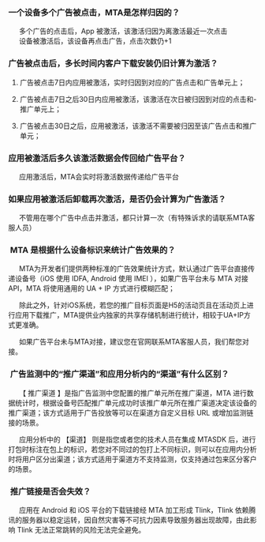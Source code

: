 ### 一个设备多个广告被点击，MTA是怎样归因的？ 
&emsp;&nbsp; 多个广告的点击后，App 被激活，该激活归因为离激活最近一次点击<br>&emsp;&nbsp;
设备被激活后，该设备再点击广告，点击次数仍+1

### 广告被点击后，多长时间内客户下载安装仍旧计算为激活？ 
1. 广告被点击7日内应用被激活，实时归因到对应的广告点击和广告单元上；

2. 广告被点击7日之后30日内应用被激活，该激活在次日被归因到对应的点击和-推广单元上；

3. 广告被点击30日之后，应用被激活，该激活不需要被归因至该广告点击和推广单元；

### 应用被激活后多久该激活数据会传回给广告平台？ 
&emsp;&nbsp; 应用激活后，MTA会实时将激活数据传递给广告平台

### 如果应用被激活后卸载再次激活，是否仍会计算为广告激活？ 
&emsp;&nbsp; 不管用在哪个广告中点击并激活，都只计算一次（有特殊诉求的请联系MTA客服人员）

### &nbsp;MTA 是根据什么设备标识来统计广告效果的？ 
&emsp;&nbsp; MTA为开发者们提供两种标准的广告效果统计方式，默认通过广告平台直接传递设备号（iOS 使用 IDFA, Android 使用 IMEI ），如果广告平台未与 MTA 对接 API，MTA 将使用通用的 UA + IP 方式进行模糊匹配；

&emsp;&nbsp; 除此之外，针对iOS系统，若您的推广目标页面是H5的活动页且在活动页上进行应用下载推广，MTA提供业内独家的共享存储机制进行统计，相较于UA+IP方式更准确。

&emsp;&nbsp; 如果广告平台未与MTA对接，建议您在官网联系MTA客服人员，我们帮您对接。

### &nbsp;广告监测中的“推广渠道”和应用分析内的“渠道”有什么区别？ 
&emsp;&nbsp; 【 推广渠道 】是指广告监测中您配置的推广单元所在推广渠道，MTA 进行数据统计时，根据设备号匹配推广单元成功时该推广单元所在推广渠道决定该设备的推广渠道；该方式适用于广告投放等可以在渠道方自定义目标 URL 或增加监测链接的场景。

&emsp;&nbsp; 应用分析中的 【渠道】 则是指您或者您的技术人员在集成 MTASDK 后，进行打包时标注在包上的标识，若您对不同过的包打上不同标识，则可以在应用内分析时将用户区分出渠道；该方式适用于渠道方不支持监测，仅支持通过包来区分客户的场景。

### &nbsp;推广链接是否会失效？ 
&emsp;&nbsp; 应用在 Android 和 iOS 平台的下载链接经 MTA 加工形成 Tlink，Tlink 依赖腾讯的服务器以稳定运转，因自然灾害等不可抗力因素导致服务器出现故障，由此影响 Tlink 无法正常跳转的风险无法完全避免。

